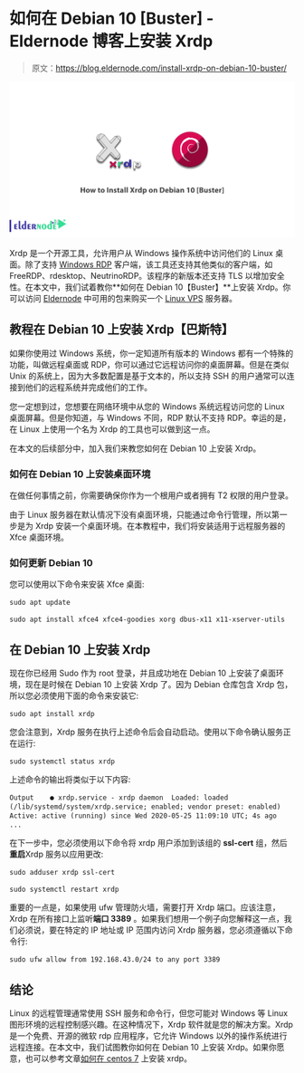 # 如何在 Debian 10 [Buster] - Eldernode 博客上安装 Xrdp

> 原文：<https://blog.eldernode.com/install-xrdp-on-debian-10-buster/>

![How to Install Xrdp on Debian 10 [Buster]](img/b3645a16ff7496c12077af058f12d3c0.png)

Xrdp 是一个开源工具，允许用户从 Windows 操作系统中访问他们的 Linux 桌面。除了支持 [Windows RDP](https://eldernode.com/buy-rdp/) 客户端，该工具还支持其他类似的客户端，如 FreeRDP、rdesktop、NeutrinoRDP。该程序的新版本还支持 TLS 以增加安全性。在本文中，我们试着教你**如何在 Debian 10【Buster】**上安装 Xrdp。你可以访问 [Eldernode](https://eldernode.com/) 中可用的包来购买一个 [Linux VPS](https://eldernode.com/linux-vps/) 服务器。

## **教程在 Debian 10 上安装 Xrdp【巴斯特】**

如果你使用过 Windows 系统，你一定知道所有版本的 Windows 都有一个特殊的功能，叫做远程桌面或 RDP，你可以通过它远程访问你的桌面屏幕。但是在类似 Unix 的系统上，因为大多数配置是基于文本的，所以支持 SSH 的用户通常可以连接到他们的远程系统并完成他们的工作。

您一定想到过，您想要在网络环境中从您的 Windows 系统远程访问您的 Linux 桌面屏幕。但是你知道，与 Windows 不同，RDP 默认不支持 RDP。幸运的是，在 Linux 上使用一个名为 Xrdp 的工具也可以做到这一点。

在本文的后续部分中，加入我们来教您如何在 Debian 10 上安装 Xrdp。

### **如何在 Debian 10 上安装桌面环境**

在做任何事情之前，你需要确保你作为一个根用户或者拥有 T2 权限的用户登录。

由于 Linux 服务器在默认情况下没有桌面环境，只能通过命令行管理，所以第一步是为 Xrdp 安装一个桌面环境。在本教程中，我们将安装适用于远程服务器的 Xfce 桌面环境。

### **如何更新 Debian 10**

您可以使用以下命令来安装 Xfce 桌面:

```
sudo apt update
```

```
sudo apt install xfce4 xfce4-goodies xorg dbus-x11 x11-xserver-utils
```

## **在 Debian 10 上安装 Xrdp**

现在你已经用 Sudo 作为 root 登录，并且成功地在 Debian 10 上安装了桌面环境，现在是时候在 Debian 10 上安装 Xrdp 了。因为 Debian 仓库包含 Xrdp 包，所以您必须使用下面的命令来安装它:

```
sudo apt install xrdp
```

您会注意到，Xrdp 服务在执行上述命令后会自动启动。使用以下命令确认服务正在运行:

```
sudo systemctl status xrdp
```

上述命令的输出将类似于以下内容:

```
Output    ● xrdp.service - xrdp daemon  Loaded: loaded (/lib/systemd/system/xrdp.service; enabled; vendor preset: enabled)  Active: active (running) since Wed 2020-05-25 11:09:10 UTC; 4s ago  ...
```

在下一步中，您必须使用以下命令将 xrdp 用户添加到该组的 **ssl-cert** 组，然后**重启**Xrdp 服务以应用更改:

```
sudo adduser xrdp ssl-cert
```

```
sudo systemctl restart xrdp
```

重要的一点是，如果使用 ufw 管理防火墙，需要打开 Xrdp 端口。应该注意，Xrdp 在所有接口上监听**端口 3389** 。如果我们想用一个例子向您解释这一点，我们必须说，要在特定的 IP 地址或 IP 范围内访问 Xrdp 服务器，您必须遵循以下命令行:

```
sudo ufw allow from 192.168.43.0/24 to any port 3389
```

## 结论

Linux 的远程管理通常使用 SSH 服务和命令行，但您可能对 Windows 等 Linux 图形环境的远程控制感兴趣。在这种情况下，Xrdp 软件就是您的解决方案。Xrdp 是一个免费、开源的微软 rdp 应用程序，它允许 Windows 以外的操作系统进行远程连接。在本文中，我们试图教你如何在 Debian 10 上安装 Xrdp。如果你愿意，也可以参考文章[如何在 centos 7](https://blog.eldernode.com/install-xrdp-on-centos-7/) 上安装 xrdp。